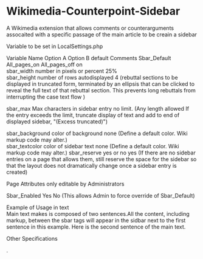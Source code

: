 # Wikimedia-Counterpoint-Sidebar
A Wikimedia extension that allows comments or counterarguments assocaited with a specific passage of the main article to be creain a sidebar


Variable to be set in LocalSettings.php					
					
Variable Name	    Option A	    Option B	        default		   Comments
Sbar_Default	    All_pages_on	All_pages_off	    on		
sbar_width	      number in pixels or percent		  25%		
sbar_height	      number of rows autodisplayed		4	  			(rebuttal sections to be displayed in truncated form, terminated by an ellipsis that can be clicked to reveal the full text of that rebuttal section. This prevents long rebuttals from interrupting the case text flow	)


sbar_max					Max characters in sidebar entry		no limit.   (Any length allowed	If the entry exceeds the limit, truncate display of text and add to end of displayed sidebar, "(Excess truncated)")

sbar_background		color of background							none			(Define a default color.  Wiki markup code may alter.)	
sbar_textcolor		color of sidebar text						none	    (Define a default color.  Wiki markup code may alter.)
sbar_reserve      yes or no                       yes 			(If there are no sidebar entries on a page that allows them, still reserve the space for the sidebar so that the layout does not dramatically change once a sidebar entry is created)		
					
					
Page Attributes only editable by Administrators					

Sbar_Enabled			Yes			No		(This allows Admin to force override of Sbar_Default)

<sbar></sbar>
					
Example of Usage in text					
Main text makes is composed of two sentences.<sbar>All the content, including markup, between the sbar tags will appear in the sidbar next to the first sentence in this example.</sbar>  Here is the second sentence of the main text.					
					
					
Other Specifications					



.					
